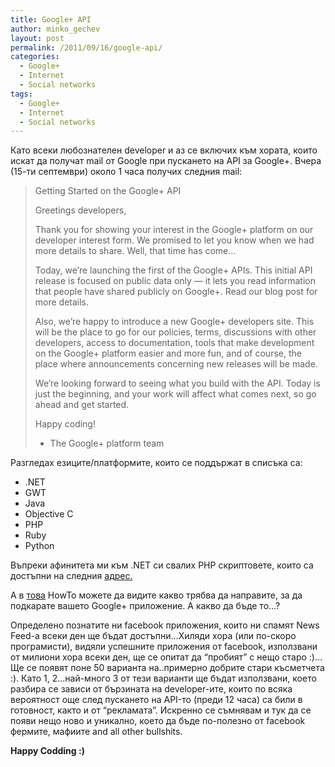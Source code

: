 ```yaml
---
title: Google+ API
author: minko_gechev
layout: post
permalink: /2011/09/16/google-api/
categories:
  - Google+
  - Internet
  - Social networks
tags:
  - Google+
  - Internet
  - Social networks
---
```

Като всеки любознателен developer и аз се включих към хората, които искат да получат mail от Google при пускането на API за Google+. Вчера (15-ти септември) около 1 часа получих следния mail:

> Getting Started on the Google+ API
> 
> Greetings developers,
> 
> Thank you for showing your interest in the Google+ platform on our developer interest form. We promised to let you know when we had more details to share. Well, that time has come&#8230;
> 
> Today, we’re launching the first of the Google+ APIs. This initial API release is focused on public data only — it lets you read information that people have shared publicly on Google+. Read our blog post for more details.
> 
> Also, we’re happy to introduce a new Google+ developers site. This will be the place to go for our policies, terms, discussions with other developers, access to documentation, tools that make development on the Google+ platform easier and more fun, and of course, the place where announcements concerning new releases will be made.
> 
> We’re looking forward to seeing what you build with the API. Today is just the beginning, and your work will affect what comes next, so go ahead and get started.
> 
> Happy coding!
> 
> - The Google+ platform team

Разгледах езиците/платформите, които се поддържат в списъка са:

*   .NET
*   GWT
*   Java
*   Objective C
*   PHP
*   Ruby
*   Python

Въпреки афинитета ми към .NET си свалих PHP скриптовете, които са достъпни на следния [адрес.][1]

А в [това][2] HowTo можете да видите какво трябва да направите, за да подкарате вашето Google+ приложение. А какво да бъде то&#8230;?

Определено познатите ни facebook приложения, които ни спамят News Feed-a всеки ден ще бъдат достъпни&#8230;Хиляди хора (или по-скоро програмисти), видяли успешните приложения от facebook, използвани от милиони хора всеки ден, ще се опитат да &#8220;пробият&#8221; с нещо старо :)&#8230;Ще се появят поне 50 варианта на..примерно добрите стари късметчета :). Като 1, 2&#8230;най-много 3 от тези варианти ще бъдат използвани, което разбира се зависи от бързината на developer-ите, които по всяка вероятност още след пускането на API-то (преди 12 часа) са били в готовност, както и от &#8220;рекламата&#8221;. Искренно се съмнявам и тук да се появи нещо ново и уникално, което да бъде по-полезно от facebook фермите, мафиите and all other bullshits.

**Happy Codding :)**

 [1]: http://google-api-php-client.googlecode.com/files/google-api-php-client-0.4.4.tar.gz
 [2]: http://code.google.com/p/google-api-php-client/
